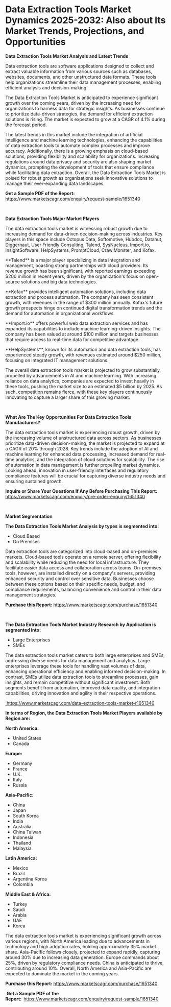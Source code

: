 <p><h1>Data Extraction Tools Market Dynamics 2025-2032: Also about Its Market Trends, Projections, and Opportunities</h1></p><p><strong>Data Extraction Tools Market Analysis and Latest Trends</strong></p>
<p><p>Data extraction tools are software applications designed to collect and extract valuable information from various sources such as databases, websites, documents, and other unstructured data formats. These tools help organizations streamline their data management processes, enabling efficient analysis and decision-making. </p><p>The Data Extraction Tools Market is anticipated to experience significant growth over the coming years, driven by the increasing need for organizations to harness data for strategic insights. As businesses continue to prioritize data-driven strategies, the demand for efficient extraction solutions is rising. The market is expected to grow at a CAGR of 4.1% during the forecast period. </p><p>The latest trends in this market include the integration of artificial intelligence and machine learning technologies, enhancing the capabilities of data extraction tools to automate complex processes and improve accuracy. Additionally, there is a growing emphasis on cloud-based solutions, providing flexibility and scalability for organizations. Increasing regulations around data privacy and security are also shaping market dynamics, prompting the development of tools that ensure compliance while facilitating data extraction. Overall, the Data Extraction Tools Market is poised for robust growth as organizations seek innovative solutions to manage their ever-expanding data landscapes.</p></p>
<p><strong>Get a Sample PDF of the Report:&nbsp;</strong> <a href="https://www.marketscagr.com/enquiry/request-sample/1651340?utm_campaign=2714&utm_medium=2&utm_source=Github&utm_content=ia&utm_term=19042025&utm_id=data-extraction-tools">https://www.marketscagr.com/enquiry/request-sample/1651340</a></p>
<p>&nbsp;</p>
<p><strong>Data Extraction Tools Major Market Players</strong></p>
<p><p>The data extraction tools market is witnessing robust growth due to increasing demand for data-driven decision-making across industries. Key players in this space include Octopus Data, Softomotive, Hubdoc, Datahut, Diggernaut, User Friendly Consulting, Talend, SysNucleus, Import.io, InsightSoftware, HelpSystems, PromptCloud, CrawlMonster, and Kofax.</p><p>**Talend** is a major player specializing in data integration and management, boasting strong partnerships with cloud providers. Its revenue growth has been significant, with reported earnings exceeding $200 million in recent years, driven by the organization's focus on open-source solutions and big data technologies.</p><p>**Kofax** provides intelligent automation solutions, including data extraction and process automation. The company has seen consistent growth, with revenues in the range of $300 million annually. Kofax's future growth prospects hinge on continued digital transformation trends and the demand for automation in organizational workflows.</p><p>**Import.io** offers powerful web data extraction services and has expanded its capabilities to include machine learning-driven insights. The company has been valued at around $100 million and targets businesses that require access to real-time data for competitive advantage. </p><p>**HelpSystems**, known for its automation and data extraction tools, has experienced steady growth, with revenues estimated around $250 million, focusing on integrated IT management solutions.</p><p>The overall data extraction tools market is projected to grow substantially, propelled by advancements in AI and machine learning. With increasing reliance on data analytics, companies are expected to invest heavily in these tools, pushing the market size to an estimated $5 billion by 2025. As such, competition remains fierce, with these key players continuously innovating to capture a larger share of this growing market.</p></p>
<p>&nbsp;</p>
<p><strong>What Are The Key Opportunities For Data Extraction Tools Manufacturers?</strong></p>
<p><p>The data extraction tools market is experiencing robust growth, driven by the increasing volume of unstructured data across sectors. As businesses prioritize data-driven decision-making, the market is projected to expand at a CAGR of 20% through 2028. Key trends include the adoption of AI and machine learning for enhanced data processing, increased demand for real-time analytics, and the integration of cloud solutions for scalability. The rise of automation in data management is further propelling market dynamics. Looking ahead, innovation in user-friendly interfaces and regulatory compliance features will be crucial for capturing diverse industry needs and ensuring sustained growth.</p></p>
<p><strong>Inquire or Share Your Questions If Any Before Purchasing This Report:</strong> <a href="https://www.marketscagr.com/enquiry/pre-order-enquiry/1651340?utm_campaign=2714&utm_medium=2&utm_source=Github&utm_content=ia&utm_term=19042025&utm_id=data-extraction-tools">https://www.marketscagr.com/enquiry/pre-order-enquiry/1651340</a></p>
<p>&nbsp;</p>
<p><strong>Market Segmentation</strong></p>
<p><strong>The Data Extraction Tools Market Analysis by types is segmented into:</strong></p>
<p><ul><li>Cloud Based</li><li>On Premises</li></ul></p>
<p><p>Data extraction tools are categorized into cloud-based and on-premises markets. Cloud-based tools operate on a remote server, offering flexibility and scalability while reducing the need for local infrastructure. They facilitate easier data access and collaboration across teams. On-premises tools, however, are installed directly on a company's servers, providing enhanced security and control over sensitive data. Businesses choose between these options based on their specific needs, budget, and compliance requirements, balancing convenience and control in their data management strategies.</p></p>
<p><strong>Purchase this Report:&nbsp;</strong><a href="https://www.marketscagr.com/purchase/1651340?utm_campaign=2714&utm_medium=2&utm_source=Github&utm_content=ia&utm_term=19042025&utm_id=data-extraction-tools">https://www.marketscagr.com/purchase/1651340</a></p>
<p>&nbsp;</p>
<p><strong>The Data Extraction Tools Market Industry Research by Application is segmented into:</strong></p>
<p><ul><li>Large Enterprises</li><li>SMEs</li></ul></p>
<p><p>The data extraction tools market caters to both large enterprises and SMEs, addressing diverse needs for data management and analytics. Large enterprises leverage these tools for handling vast volumes of data, enhancing operational efficiency and enabling informed decision-making. In contrast, SMEs utilize data extraction tools to streamline processes, gain insights, and remain competitive without significant investment. Both segments benefit from automation, improved data quality, and integration capabilities, driving innovation and agility in their respective operations.</p></p>
<p><a href="https://www.marketscagr.com/data-extraction-tools-market-r1651340?utm_campaign=2714&utm_medium=2&utm_source=Github&utm_content=ia&utm_term=19042025&utm_id=data-extraction-tools">&nbsp;https://www.marketscagr.com/data-extraction-tools-market-r1651340</a></p>
<p><strong>In terms of Region, the Data Extraction Tools Market Players available by Region are:</strong></p>
<p>
    <p> <strong> North America: </strong>
        <ul>
            <li>United States</li>
            <li>Canada</li>
        </ul>
        </p> 
    <p> <strong> Europe: </strong>
        <ul>
            <li>Germany</li>
            <li>France</li>
            <li>U.K.</li>
            <li>Italy</li>
            <li>Russia</li>
        </ul>
        </p> 
    <p> <strong> Asia-Pacific: </strong>
        <ul>
            <li>China</li>
            <li>Japan</li>
            <li>South Korea</li>
            <li>India</li>
            <li>Australia</li>
            <li>China Taiwan</li>
            <li>Indonesia</li>
            <li>Thailand</li>
            <li>Malaysia</li>
        </ul>
        </p> 
    <p> <strong> Latin America: </strong>
        <ul>
            <li>Mexico</li>
            <li>Brazil</li>
            <li>Argentina Korea</li>
            <li>Colombia</li>
        </ul>
        </p> 
    <p> <strong> Middle East & Africa: </strong>
        <ul>
            <li>Turkey</li>
            <li>Saudi</li>
            <li>Arabia</li>
            <li>UAE</li>
            <li>Korea</li>
        </ul>
    </p>
    </p>
<p><p>The data extraction tools market is experiencing significant growth across various regions, with North America leading due to advancements in technology and high adoption rates, holding approximately 35% market share. Asia-Pacific follows closely, projected to expand rapidly, capturing around 30% due to increasing data generation. Europe commands about 25%, driven by regulatory compliance needs. China is anticipated to thrive, contributing around 10%. Overall, North America and Asia-Pacific are expected to dominate the market in the coming years.</p></p>
<p><strong>Purchase this Report: </strong><a href="https://www.marketscagr.com/purchase/1651340?utm_campaign=2714&utm_medium=2&utm_source=Github&utm_content=ia&utm_term=19042025&utm_id=data-extraction-tools">https://www.marketscagr.com/purchase/1651340</a></p>
<p>&nbsp;<strong>Get a Sample PDF of the Report:&nbsp;&nbsp;</strong><a href="https://www.marketscagr.com/enquiry/request-sample/1651340?utm_campaign=2714&utm_medium=2&utm_source=Github&utm_content=ia&utm_term=19042025&utm_id=data-extraction-tools">https://www.marketscagr.com/enquiry/request-sample/1651340</a></p>
<p><strong></strong></p>
<p><p></p><p></p><p></p></p>